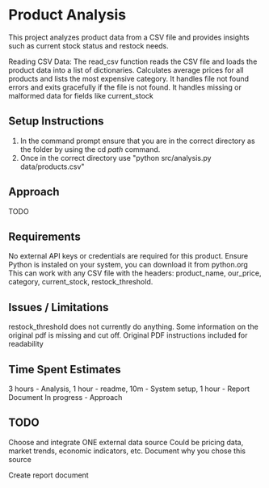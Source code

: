 # Product Analysis
This project analyzes product data from a CSV file and provides insights such as current stock status and restock needs.

Reading CSV Data:
The read_csv function reads the CSV file and loads the product data into a list of dictionaries.
Calculates average prices for all products and lists the most expensive category.
It handles file not found errors and exits gracefully if the file is not found.
It handles missing or malformed data for fields like current_stock


## Setup Instructions
1. In the command prompt ensure that you are in the correct directory as the folder by using the cd *path* command.
2. Once in the correct directory use "python src/analysis.py data/products.csv"


## Approach
TODO


## Requirements
No external API keys or credentials are required for this product. 
Ensure Python is instaled on your system, you can download it from python.org
This can work with any CSV file with the headers:
    product_name,
    our_price,
    category,
    current_stock,
    restock_threshold.


## Issues / Limitations
restock_threshold does not currently do anything. Some information on the original pdf is missing and cut off.
Original PDF instructions included for readability


## Time Spent Estimates
3 hours - Analysis,
1 hour - readme,
10m - System setup,
1 hour - Report Document
In progress - Approach


## TODO
Choose and integrate ONE external data source
 Could be pricing data, market trends, economic indicators, etc.
 Document why you chose this source

Create report document